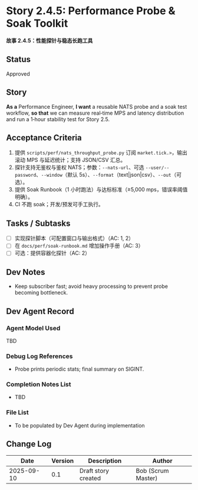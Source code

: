 # Story 2.4.5: Performance Probe & Soak Toolkit
**故事 2.4.5：性能探针与稳态长跑工具**

## Status
Approved

## Story
**As a** Performance Engineer,
**I want** a reusable NATS probe and a soak test workflow,
**so that** we can measure real‑time MPS and latency distribution and run a 1‑hour stability test for Story 2.5.

## Acceptance Criteria
1. 提供 `scripts/perf/nats_throughput_probe.py` 订阅 `market.tick.>`，输出滚动 MPS 与延迟统计；支持 JSON/CSV 汇总。
2. 探针支持无鉴权与鉴权 NATS；参数：`--nats-url`、可选 `--user/--password`、`--window`（默认 5s）、`--format`（text|json|csv）、`--out`（可选）。
3. 提供 Soak Runbook（1 小时跑法）与达标标准（≥5,000 mps，错误率阈值明确）。
4. CI 不跑 soak；开发/预发可手工执行。

## Tasks / Subtasks
- [ ] 实现探针脚本（可配置窗口与输出格式）（AC: 1, 2）
- [ ] 在 `docs/perf/soak-runbook.md` 增加操作手册（AC: 3）
- [ ] 可选：提供容器化探针（AC: 2）

## Dev Notes
- Keep subscriber fast; avoid heavy processing to prevent probe becoming bottleneck.

## Dev Agent Record

### Agent Model Used
TBD

### Debug Log References
- Probe prints periodic stats; final summary on SIGINT.

### Completion Notes List
- TBD

### File List
- To be populated by Dev Agent during implementation

## Change Log
| Date | Version | Description | Author |
|------|---------|-------------|--------|
| 2025-09-10 | 0.1 | Draft story created | Bob (Scrum Master) |
